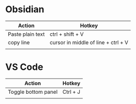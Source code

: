 # Obsidian
| Action           | Hotkey                              |
| ---------------- | ----------------------------------- |
| Paste plain text | ctrl + shift + V                    |
| copy line        | cursor in middle of line + ctrl + V |
|                  |                                     |

# VS Code
| Action              | Hotkey   |
| ------------------- | -------- |
| Toggle bottom panel | Ctrl + J |
|                     |          |

